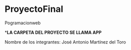 # ProyectoFinal
Pogramacionweb

***LA CARPETA DEL PROYECTO SE LLAMA APP**

Nombre de los integrantes: José Antonio Martínez del Toro
